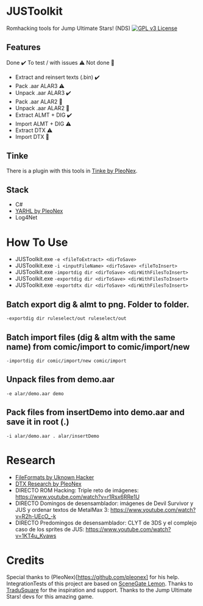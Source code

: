 # JUSToolkit
Romhacking tools for Jump Ultimate Stars! (NDS)
[![GPL v3 License](https://img.shields.io/badge/license-GPL%20V3-blue.svg?style=flat)](http://www.gnu.org/copyleft/gpl.html)

## Features

Done ✔️
To test / with issues ⚠️
Not done 🛑

- Extract and reinsert texts (.bin) ✔️
- Pack .aar ALAR3 ⚠️
- Unpack .aar ALAR3 ✔️
- Pack .aar ALAR2 🛑
- Unpack .aar ALAR2 🛑
- Extract ALMT + DIG ✔️
- Import ALMT + DIG ⚠️
- Extract DTX ⚠️
- Import DTX 🛑

## Tinke
There is a plugin with this tools in [Tinke by PleoNex](https://github.com/pleonex/tinke).

## Stack
- C#
- [YARHL by PleoNex](https://github.com/SceneGate/Yarhl)
- Log4Net

# How To Use

- JUSToolkit.exe `-e <fileToExtract> <dirToSave>`
- JUSToolkit.exe `-i <inputFileName> <dirToSave> <fileToInsert>`
- JUSToolkit.exe `-importdig dir <dirToSave> <dirWithFilesToInsert>`
- JUSToolkit.exe `-exportdig dir <dirToSave> <dirWithFilesToInsert>`
- JUSToolkit.exe `-exportdtx dir <dirToSave> <dirWithFilesToInsert>`

## Batch export dig & almt to png. Folder to folder.
`-exportdig dir ruleselect/out ruleselect/out`

## Batch import files (dig & altm with the same name) from comic/import to comic/import/new
`-importdig dir comic/import/new comic/import`

## Unpack files from demo.aar
`-e alar/demo.aar demo`

## Pack files from insertDemo into demo.aar and save it in root (.)
`-i alar/demo.aar . alar/insertDemo`

# Research
- [FileFormats by Uknown Hacker](FileFormats.md)
- [DTX Research by PleoNex](dtx-research.md)
- DIRECTO ROM Hacking: Triple reto de imágenes: https://www.youtube.com/watch?v=r1Rsx6RRe1U
- DIRECTO Domingos de desensamblador: imágenes de Devil Survivor y JUS y ordenar textos de MetalMax 3: https://www.youtube.com/watch?v=R2h-UEcO_-k
- DIRECTO Predomingos de desensamblador: CLYT de 3DS y el complejo caso de los sprites de JUS: https://www.youtube.com/watch?v=1KT4u_Kvaws 

# Credits
Special thanks to (PleoNex)[https://github.com/pleonex] for his help. IntegrationTests of this project are based on [SceneGate Lemon](https://github.com/SceneGate/Lemon).
Thanks to [TraduSquare](https://tradusquare.es) for the inspiration and support.
Thanks to the Jump Ultimate Stars! devs for this amazing game.
